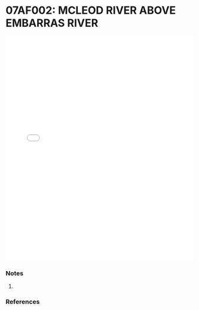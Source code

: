 # 07AF002: MCLEOD RIVER ABOVE EMBARRAS RIVER

<iframe src="/distribution_estimation/_static/stations/07AF002_fdc.html" width="100%" height="600" frameborder="0"></iframe>

### Notes
1. 

### References

